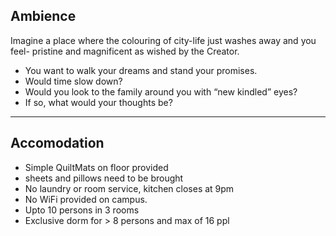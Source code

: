## Ambience

Imagine a place where the colouring of city-life just washes away  and you feel- pristine and magnificent as wished by the Creator.

* You want to walk your dreams and stand your promises.
* Would time slow down? 
* Would you look to the family around you with “new kindled” eyes?
* If so, what would your thoughts be? 

---

## Accomodation

* Simple QuiltMats on floor provided
* sheets and pillows need to be brought
* No laundry or room service, kitchen closes at 9pm
* No WiFi provided on campus.
* Upto 10 persons in 3 rooms
* Exclusive dorm for > 8 persons and max of 16 ppl

